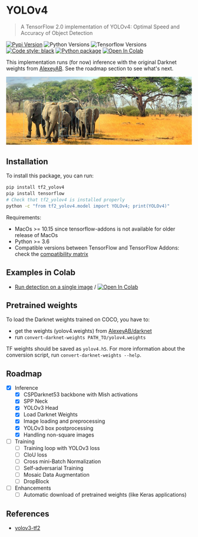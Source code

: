 # YOLOv4

> A TensorFlow 2.0 implementation of YOLOv4: Optimal Speed and Accuracy of Object Detection

[![Pypi Version](https://img.shields.io/pypi/v/tf2-yolov4.svg)](https://pypi.org/project/tf2-yolov4/)
![Python Versions](https://img.shields.io/badge/python-3.6%20|%203.7%20|%203.8-%23EBBD68.svg)
![Tensorflow Versions](https://img.shields.io/badge/TensorFlow-2.x-blue.svg)
[![Code style: black](https://img.shields.io/badge/code%20style-black-000000.svg)](https://github.com/python/black)
[![Python package](https://github.com/sicara/tf2-yolov4/workflows/Python%20package/badge.svg?branch=master)](https://github.com/sicara/tf2-yolov4/actions?query=workflow%3A%22Python+package%22)
[![Open In Colab](https://colab.research.google.com/assets/colab-badge.svg)](https://colab.research.google.com/github/sicara/tf2-yolov4/blob/master/notebooks/YoloV4_Dectection_Example.ipynb)

This implementation runs (for now) inference with the original Darknet weights from [AlexeyAB](https://www.github.com/AlexeyAB/darknet).
See the roadmap section to see what's next.

<p align="center">
    <img src="./assets/banner.jpeg" width="940" />
</p>

## Installation

To install this package, you can run:

```bash
pip install tf2_yolov4
pip install tensorflow
# Check that tf2_yolov4 is installed properly
python -c "from tf2_yolov4.model import YOLOv4; print(YOLOv4)"
```

Requirements:

- MacOs >= 10.15 since tensorflow-addons is not available for older release of MacOs
- Python >= 3.6
- Compatible versions between TensorFlow and TensorFlow Addons: check the [compatibility matrix](https://github.com/tensorflow/addons#python-op-compatibility-matrix)

## Examples in Colab

- [Run detection on a single image](./notebooks/YoloV4_Dectection_Example.ipynb) / [![Open In Colab](https://colab.research.google.com/assets/colab-badge.svg)](https://colab.research.google.com/github/sicara/tf2-yolov4/blob/master/notebooks/YoloV4_Dectection_Example.ipynb)

## Pretrained weights

To load the Darknet weights trained on COCO, you have to:

- get the weights (yolov4.weights) from [AlexeyAB/darknet](https://www.github.com/AlexeyAB/darknet)
- run `convert-darknet-weights PATH_TO/yolov4.weights`

TF weights should be saved as `yolov4.h5`.
For more information about the conversion script, run `convert-darknet-weights --help`.

## Roadmap

- [x] Inference
    - [x] CSPDarknet53 backbone with Mish activations
    - [x] SPP Neck
    - [x] YOLOv3 Head
    - [x] Load Darknet Weights
    - [x] Image loading and preprocessing
    - [x] YOLOv3 box postprocessing
    - [x] Handling non-square images
- [ ] Training
    - [ ] Training loop with YOLOv3 loss
    - [ ] CIoU loss
    - [ ] Cross mini-Batch Normalization
    - [ ] Self-adversarial Training
    - [ ] Mosaic Data Augmentation
    - [ ] DropBlock
- [ ] Enhancements
    - [ ] Automatic download of pretrained weights (like Keras applications)

## References

- [yolov3-tf2](https://github.com/zzh8829/yolov3-tf2)
